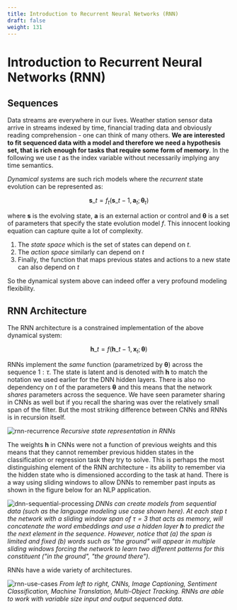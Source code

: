 ```yaml
---
title: Introduction to Recurrent Neural Networks (RNN)
draft: false
weight: 131
---
```


# Introduction to Recurrent Neural Networks (RNN)

## Sequences

Data streams are everywhere in our lives. Weather station sensor data arrive in streams indexed by time,  financial trading data and obviously reading comprehension - one can think of many others. **We are interested to fit sequenced data with a model and therefore we need a hypothesis set, that is rich enough for tasks that require some form of memory**. In the following we use $t$ as the index variable without necessarily implying any time semantics.

_Dynamical systems_ are such rich models where the _recurrent_ state evolution can be represented as:

$$\mathbf{s}\_t = f_t(\mathbf{s}\_{t-1}, \mathbf{a}_t ; \mathbf \theta_t)$$

where $\mathbf s$ is the evolving state,  $\mathbf a$ is an external action or control and $\mathbf \theta$ is a set of parameters that specify the state evolution model $f$. This innocent looking equation can capture quite a lot of complexity. 

1.  The _state space_ which is the set of states can depend on $t$. 
2.  The _action space_ similarly can depend on $t$
3.  Finally, the function that maps previous states and actions to a new state can also depend on $t$

So the dynamical system above can indeed offer a very profound modeling flexibility. 

## RNN Architecture

The RNN architecture is a constrained implementation of the above dynamical system:

$$\mathbf{h}\_t = f(\mathbf{h}\_{t-1}, \mathbf{x}_t ; \mathbf \theta)$$

RNNs implement the _same_ function (parametrized by $\mathbf \theta$) across the sequence $1:\tau$. The state is latent and is denoted with $\mathbf h$ to match the notation we used earlier for the DNN hidden layers.  There is also no dependency on $t$ of the parameters $\mathbf \theta$ and this means that the network _shares_ parameters across the sequence. We have seen parameter sharing in CNNs as well but if you recall the sharing was over the relatively small span of the filter. But the most striking difference between CNNs and RNNs is in recursion itself. 

![rnn-recurrence](images/rnn-recurrence.png)
*Recursive state representation in RNNs*

The weights $\mathbf h$ in CNNs were not a function of previous weights and this means that they cannot remember previous hidden states in the classification or regression task they try to solve. This is perhaps the most distinguishing element of the RNN architecture - its ability to remember via the hidden state who is dimensioned according to the task at hand. There is a way using sliding windows to allow DNNs to remember past inputs as shown in the figure below for an NLP application. 

![dnn-sequential-processing](images/dnn-sequential-processing.png)
*DNNs can create models from sequential data (such as the language modeling use case shown here). At each step $t$ the network with a sliding window span of $\tau=3$ that acts as memory, will concatenate the word embeddings and use a hidden layer $\mathbf h$ to predict the the next element in the sequence.  However, notice that (a) the span is limited and fixed (b) words such as "the ground" will appear in multiple sliding windows forcing the network to learn two different patterns for this constituent ("in the ground", "the ground there").*

RNNs have a wide variety of architectures. 

![rnn-use-cases](images/rnn-use-cases.png)
*From left to right, CNNs, Image Captioning, Sentiment Classification, Machine Translation, Multi-Object Tracking. RNNs are able to work with variable size input and output sequenced data.*
<!-- 
In this course will suffice to go over just two to understand what they offer in terms of their representational capacity. One significant factor that separates the architectures is the way they perform the hidden state calculation at each $t$. This is shown in the next figure.

![hidden-state-types](images/hidden-state-types.png)
*Differentiating Architectures (a) DNN, (b) Simple RNN, (c) LTSM, (d) GRU* -->




